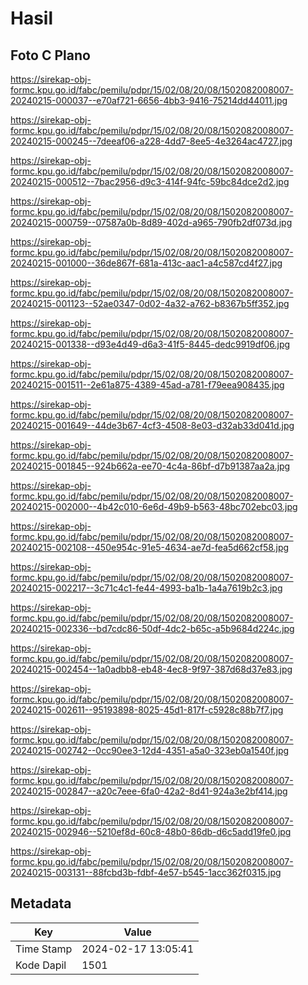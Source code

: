# Hasil

## Foto C Plano

https://sirekap-obj-formc.kpu.go.id/fabc/pemilu/pdpr/15/02/08/20/08/1502082008007-20240215-000037--e70af721-6656-4bb3-9416-75214dd44011.jpg

https://sirekap-obj-formc.kpu.go.id/fabc/pemilu/pdpr/15/02/08/20/08/1502082008007-20240215-000245--7deeaf06-a228-4dd7-8ee5-4e3264ac4727.jpg

https://sirekap-obj-formc.kpu.go.id/fabc/pemilu/pdpr/15/02/08/20/08/1502082008007-20240215-000512--7bac2956-d9c3-414f-94fc-59bc84dce2d2.jpg

https://sirekap-obj-formc.kpu.go.id/fabc/pemilu/pdpr/15/02/08/20/08/1502082008007-20240215-000759--07587a0b-8d89-402d-a965-790fb2df073d.jpg

https://sirekap-obj-formc.kpu.go.id/fabc/pemilu/pdpr/15/02/08/20/08/1502082008007-20240215-001000--36de867f-681a-413c-aac1-a4c587cd4f27.jpg

https://sirekap-obj-formc.kpu.go.id/fabc/pemilu/pdpr/15/02/08/20/08/1502082008007-20240215-001123--52ae0347-0d02-4a32-a762-b8367b5ff352.jpg

https://sirekap-obj-formc.kpu.go.id/fabc/pemilu/pdpr/15/02/08/20/08/1502082008007-20240215-001338--d93e4d49-d6a3-41f5-8445-dedc9919df06.jpg

https://sirekap-obj-formc.kpu.go.id/fabc/pemilu/pdpr/15/02/08/20/08/1502082008007-20240215-001511--2e61a875-4389-45ad-a781-f79eea908435.jpg

https://sirekap-obj-formc.kpu.go.id/fabc/pemilu/pdpr/15/02/08/20/08/1502082008007-20240215-001649--44de3b67-4cf3-4508-8e03-d32ab33d041d.jpg

https://sirekap-obj-formc.kpu.go.id/fabc/pemilu/pdpr/15/02/08/20/08/1502082008007-20240215-001845--924b662a-ee70-4c4a-86bf-d7b91387aa2a.jpg

https://sirekap-obj-formc.kpu.go.id/fabc/pemilu/pdpr/15/02/08/20/08/1502082008007-20240215-002000--4b42c010-6e6d-49b9-b563-48bc702ebc03.jpg

https://sirekap-obj-formc.kpu.go.id/fabc/pemilu/pdpr/15/02/08/20/08/1502082008007-20240215-002108--450e954c-91e5-4634-ae7d-fea5d662cf58.jpg

https://sirekap-obj-formc.kpu.go.id/fabc/pemilu/pdpr/15/02/08/20/08/1502082008007-20240215-002217--3c71c4c1-fe44-4993-ba1b-1a4a7619b2c3.jpg

https://sirekap-obj-formc.kpu.go.id/fabc/pemilu/pdpr/15/02/08/20/08/1502082008007-20240215-002336--bd7cdc86-50df-4dc2-b65c-a5b9684d224c.jpg

https://sirekap-obj-formc.kpu.go.id/fabc/pemilu/pdpr/15/02/08/20/08/1502082008007-20240215-002454--1a0adbb8-eb48-4ec8-9f97-387d68d37e83.jpg

https://sirekap-obj-formc.kpu.go.id/fabc/pemilu/pdpr/15/02/08/20/08/1502082008007-20240215-002611--95193898-8025-45d1-817f-c5928c88b7f7.jpg

https://sirekap-obj-formc.kpu.go.id/fabc/pemilu/pdpr/15/02/08/20/08/1502082008007-20240215-002742--0cc90ee3-12d4-4351-a5a0-323eb0a1540f.jpg

https://sirekap-obj-formc.kpu.go.id/fabc/pemilu/pdpr/15/02/08/20/08/1502082008007-20240215-002847--a20c7eee-6fa0-42a2-8d41-924a3e2bf414.jpg

https://sirekap-obj-formc.kpu.go.id/fabc/pemilu/pdpr/15/02/08/20/08/1502082008007-20240215-002946--5210ef8d-60c8-48b0-86db-d6c5add19fe0.jpg

https://sirekap-obj-formc.kpu.go.id/fabc/pemilu/pdpr/15/02/08/20/08/1502082008007-20240215-003131--88fcbd3b-fdbf-4e57-b545-1acc362f0315.jpg


## Metadata

| Key        | Value               |
| ---------- | ------------------- |
| Time Stamp | 2024-02-17 13:05:41 |
| Kode Dapil | 1501                |



